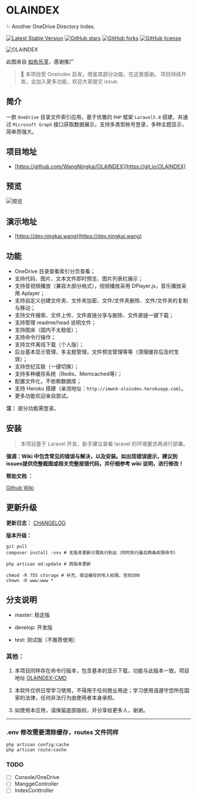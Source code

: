 # OLAINDEX

✨ Another OneDrive Directory Index.

[![Latest Stable Version](https://poser.pugx.org/wangningkai/olaindex/v/stable)](https://packagist.org/packages/wangningkai/olaindex)
[![GitHub stars](https://img.shields.io/github/stars/WangNingkai/OLAINDEX.svg?style=flat-square)](https://github.com/WangNingkai/OLAINDEX/stargazers)
[![GitHub forks](https://img.shields.io/github/forks/WangNingkai/OLAINDEX.svg?style=flat-square)](https://github.com/WangNingkai/OLAINDEX/network)
[![GitHub license](https://img.shields.io/github/license/WangNingkai/OLAINDEX.svg?style=flat-square)](https://github.com/WangNingkai/OLAINDEX/blob/master/LICENSE)

![OLAINDEX](https://i.loli.net/2018/12/20/5c1afb0e9a37b.jpg)

此图来自 [如有乐享](https://51.ruyo.net/)，感谢推广

> 👋 本项目受 Oneindex 启发，借鉴其部分功能，在这里感谢。 项目持续开发，会加入更多功能，欢迎大家提交 issue.

## 简介

一款 `OneDrive` 目录文件索引应用，基于优雅的 `PHP` 框架 `Laravel5.8` 搭建，并通过 `Microsoft Graph` 接口获取数据展示，支持多类型帐号登录，多种主题显示，简单而强大。

## 项目地址

- [https://github.com/WangNingkai/OLAINDEX](https://git.io/OLAINDEX)

## 预览

![预览](https://i.loli.net/2018/11/11/5be82800ce8b5.png)
 
## 演示地址

- [https://dev.ningkai.wang](https://dev.ningkai.wang)

## 功能

- OneDrive 目录查看索引分页查看；
- 支持代码、图片、文本文件即时预览、图片列表栏展示；
- 支持音视频播放（兼容大部分格式），视频播放采用 DPlayer.js，音乐播放采用 Aplayer；
- 支持自定义创建文件夹、文件夹加密、文件/文件夹删除、文件/文件夹的复制与移动；
- 支持文件搜索、文件上传、文件直链分享与删除、文件直链一键下载；
- 支持管理 readme/head 说明文件；
- 支持图床（国内不太稳低）；
- 支持命令行操作；
- 支持文件离线下载（个人版）；
- 后台基本显示管理，多主题管理，文件预览管理等等（清理缓存后及时生效）；
- 支持世纪互联（一键切换）；
- 支持多种缓存系统（Redis、Memcached等）；
- 配置文件化，不依赖数据库；
- 支持 Heroku 搭建（亲测地址：`http://imwnk-olaindex.herokuapp.com`）。
- 更多功能欢迎亲自尝试。

**注：** 部分功能需登录。

## 安装

> 本项目基于 Laravel 开发，新手建议查看 laravel 的环境要求再进行部署。

**强调：Wiki 中包含常见的错误与解决，以及安装。如出现错误提示，建议到issues提供完整截图或相关完整报错代码，并仔细参考 wiki 说明，进行修改！**

**帮助文档 ：**

[Github Wiki](https://github.com/WangNingkai/OLAINDEX/wiki)

## 更新升级

**更新日志：** [CHANGELOG](https://raw.githubusercontent.com/WangNingkai/OLAINDEX/master/CHANGELOG.md)

**版本升级：**

```
git pull 
composer install -vvv # 无版本更新只需执行到此（同时执行最后两条权限命令）

php artisan od:update # 跨版本更新

chmod -R 755 storage # 补充，保证缓存的写入权限，否则500
chown -R www:www *
```

## 分支说明

- master: 稳定版

- develop: 开发版

- test: 测试版（不推荐使用）

### 其他：

1. 本项目同样存在命令行版本，包含基本的显示下载，功能与此版本一致。项目地址 [OLAINDEX-CMD](https://git.io/OLACMD)

2. 本软件仅供日常学习使用，不得用于任何商业用途；学习使用请遵守您所在国家的法律，任何非法行为由使用者本身承担。

3. 如使用本应用，请保留底部版权，并分享给更多人，谢谢。

---

### .env 修改需要清除缓存，routes 文件同样

```
php artisan config:cache
php artisan route:cache
```

### TODO

 - [ ] Console/OneDrive
 - [ ] ManggeController
 - [ ] IndexConttroller
